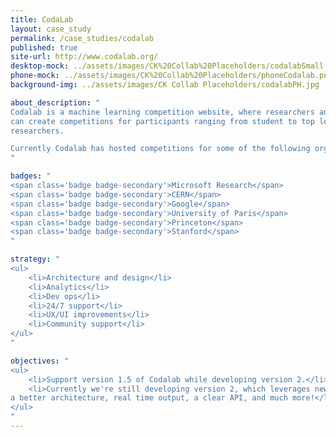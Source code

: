 ```yaml
---
title: CodaLab
layout: case_study
permalink: /case_studies/codalab
published: true
site-url: http://www.codalab.org/
desktop-mock: ../assets/images/CK%20Collab%20Placeholders/codalabSmall.png
phone-mock: ../assets/images/CK%20Collab%20Placeholders/phoneCodalab.png
background-img: ../assets/images/CK Collab Placeholders/codalabPH.jpg

about_description: "
Codalab is a machine learning competition website, where researchers and organizers
can create competitions for participants ranging from student to top level
researchers.

Currently Codalab has hosted competitions for some of the following organizations:
"

badges: "
<span class='badge badge-secondary'>Microsoft Research</span>
<span class='badge badge-secondary'>CERN</span>
<span class='badge badge-secondary'>Google</span>
<span class='badge badge-secondary'>University of Paris</span>
<span class='badge badge-secondary'>Princeton</span>
<span class='badge badge-secondary'>Stanford</span>
"

strategy: "
<ul>
    <li>Architecture and design</li>
    <li>Analytics</li>
    <li>Dev ops</li>
    <li>24/7 support</li>
    <li>UX/UI improvements</li>
    <li>Community support</li>
</ul>
"

objectives: "
<ul>
    <li>Support version 1.5 of Codalab while developing version 2.</li>
    <li>Currently we're still developing version 2, which leverages new libaries,
a better architecture, real time output, a clear API, and much more!</li>
</ul>
"
---
```

